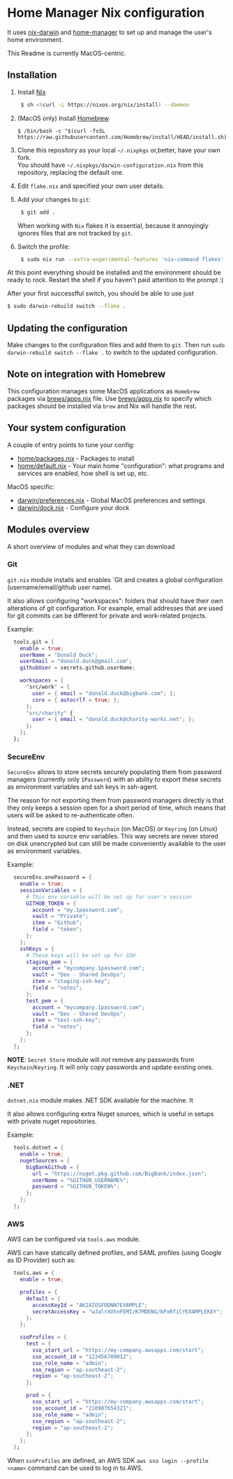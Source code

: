 # Home Manager Nix configuration

It uses [nix-darwin](https://github.com/LnL7/nix-darwin) and [home-manager](https://github.com/nix-community/home-manager) to set up and manage the user's home environment.

This Readme is currently MacOS-centric.

## Installation

1. Install [Nix](https://nixos.org/download.html)
   ```bash
    $ sh <(curl -L https://nixos.org/nix/install) --daemon
   ```

2. (MacOS only) Install [Homebrew](https://brew.sh/)
   ```
   $ /bin/bash -c "$(curl -fsSL https://raw.githubusercontent.com/Homebrew/install/HEAD/install.sh)"
   ```

3. Clone this repository as your local `~/.nixpkgs` or,better, have your own fork.</br>
    You should have `~/.nixpkgs/darwin-configuration.nix` from this repository, replacing the default one.

4. Edit `flake.nix` and specified your own user details.

5. Add your changes to `git`:
   ```bash
    $ git add .
   ```
   When working with `Nix` flakes it is essential, 
   because it annoyingly ignores files that are not tracked by `git`.

6. Switch the profile:
   ```bash
    $ sudo nix run --extra-experimental-features 'nix-command flakes' nix-darwin/master#darwin-rebuild -- switch --flake .
   ```

At this point everything should be installed and the environment should be ready to rock.
Restart the shell if you haven't paid attention to the prompt :)

After your first successfful switch, you should be able to use just
```bash
$ sudo darwin-rebuild switch --flake .
```

## Updating the configuration

Make changes to the configuration files and add them to `git`.
Then run `sudo darwin-rebuild switch --flake .` to switch to the updated configuration.

## Note on integration with Homebrew

This configuration manages some MacOS applications as `Homebrew` packages via [brews/apps.nix](./brews/apps.nix) file.
Use [brews/apps.nix](./brews/apps.nix) to specify which packages should be installed via `brew` and Nix will handle the rest.

## Your system configuration

A couple of entry points to tune your config:

- [home/packages.nix](./home/packages.nix) - Packages to install
- [home/default.nix](./home/default.nix) - Your main home "configuration": what programs and services are enabled, how shell is set up, etc.

MacOS specific:

- [darwin/preferences.nix](./darwin/preferences.nix) - Global MacOS preferences and settings
- [darwin/dock.nix](./darwin/dock.nix) - Configure your dock

## Modules overview

A short overview of modules and what they can download

### Git

`git.nix` module installs and enables `Git and creates a global configuration (username/email/github user name).

It also allows configuring "workspaces": folders that should have their own alterations of git configuration.
For example, email addresses that are used for git commits can be different for private and work-related projects.

Example:

```nix
  tools.git = {
    enable = true;
    userName = "Donald Duck";
    userEmail = "donald.duck@gmail.com";
    githubUser = secrets.github.userName;

    workspaces = {
      "src/work" = {
        user = { email = "donald.duck@bigbank.com"; };
        core = { autocrlf = true; };
      };
      "src/charity" {
        user = { email = "donald.duck@charity-works.net"; };
      };
    };
  };
```

### SecureEnv

`SecureEnv` allows to store secrets securely populating them from password managers (currently only `1Password`) with an ability to export
these secrets as environment variables and ssh keys in ssh-agent.

The reason for not exporting them from password managers directly is that they only keeps a session open for a short period of time,
which means that users will be asked to re-authenticate often.

Instead, secrets are copied to `Keychain` (on MacOS) or `Keyring` (on Linux) and then used to source env variables.
This way secrets are never stored on disk unencrypted but can still be made conveniently available to the user as environment variables.

Example:

```nix
  secureEnv.onePassword = {
    enable = true;
    sessionVariables = {
      # This env variable will be set up for user's session
      GITHUB_TOKEN = {
        account = "my.1password.com";
        vault = "Private";
        item = "Github";
        field = "token";
      };
    };
    sshKeys = {
      # These keys will be set up for SSH
      staging_pem = {
        account = "mycompany.1password.com";
        vault = "Dev - Shared DevOps";
        item = "staging-ssh-key";
        field = "notes";
      };
      test_pem = {
        account = "mycompany.1password.com";
        vault = "Dev - Shared DevOps";
        item = "test-ssh-key";
        field = "notes";
      };
    };
  };

```

**NOTE**: `Secret Store` module will _not_ remove any passwords from `Keychain`/`Keyring`. It will only сopy passwords and update existing ones.

### .NET

`dotnet.nix` module makes .NET SDK available for the machine. It

It also allows configuring extra Nuget sources, which is useful in setups with private nuget repositories.

Example:

```nix
  tools.dotnet = {
    enable = true;
    nugetSources = {
      bigBankGithub = {
        url = "https://nuget.pkg.github.com/BigBank/index.json";
        userName = "%GITHUB_USERNAME%";
        password = "%GITHUB_TOKEN%";
      };
    };
  };
```

### AWS

AWS can be configured via `tools.aws` module.

AWS can have statically defined profiles, and SAML profiles (using Google as ID Provider) such as:

```nix
  tools.aws = {
    enable = true;

    profiles = {
      default = {
        accessKeyId = "AKIAIOSFODNN7EXAMPLE";
        secretAccessKey = "wJalrXUtnFEMI/K7MDENG/bPxRfiCYEXAMPLEKEY";
      };
    };

    ssoProfiles = {
      test = {
        sso_start_url = "https://my-company.awsapps.com/start";
        sso_account_id = "123456789012";
        sso_role_name = "admin";
        sso_region = "ap-southeast-2";
        region = "ap-southeast-2";
      };

      prod = {
        sso_start_url = "https://my-company.awsapps.com/start";
        sso_account_id = "210987654321";
        sso_role_name = "admin";
        sso_region = "ap-southeast-2";
        region = "ap-southeast-2";
      };
    };
  };
```

When `ssoProfiles` are defined, an AWS SDK `aws sso login --profile <name>` command can be used to log in to AWS.

